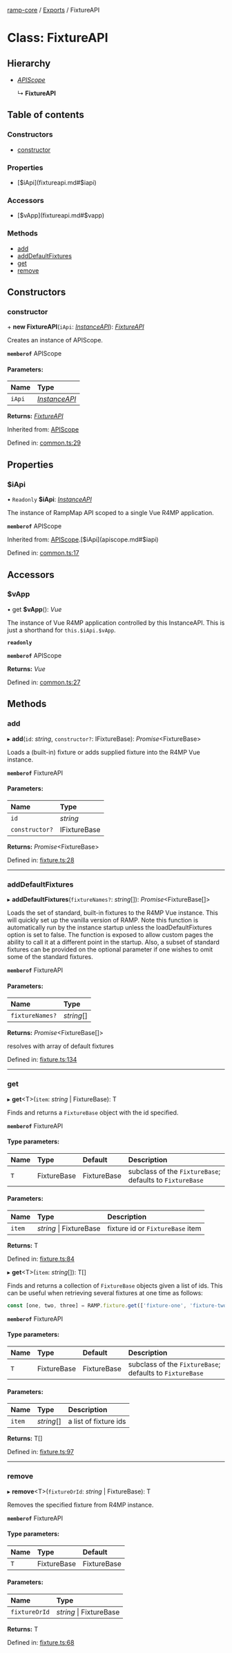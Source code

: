 [ramp-core](../README.md) / [Exports](../modules.md) / FixtureAPI

# Class: FixtureAPI

## Hierarchy

* [*APIScope*](apiscope.md)

  ↳ **FixtureAPI**

## Table of contents

### Constructors

- [constructor](fixtureapi.md#constructor)

### Properties

- [$iApi](fixtureapi.md#$iapi)

### Accessors

- [$vApp](fixtureapi.md#$vapp)

### Methods

- [add](fixtureapi.md#add)
- [addDefaultFixtures](fixtureapi.md#adddefaultfixtures)
- [get](fixtureapi.md#get)
- [remove](fixtureapi.md#remove)

## Constructors

### constructor

\+ **new FixtureAPI**(`iApi`: [*InstanceAPI*](instanceapi.md)): [*FixtureAPI*](fixtureapi.md)

Creates an instance of APIScope.

**`memberof`** APIScope

#### Parameters:

Name | Type |
:------ | :------ |
`iApi` | [*InstanceAPI*](instanceapi.md) |

**Returns:** [*FixtureAPI*](fixtureapi.md)

Inherited from: [APIScope](apiscope.md)

Defined in: [common.ts:29](https://github.com/an-w/ramp4-pcar4/blob/e1fe25a/packages/ramp-core/src/api/common.ts#L29)

## Properties

### $iApi

• `Readonly` **$iApi**: [*InstanceAPI*](instanceapi.md)

The instance of RampMap API scoped to a single Vue R4MP application.

**`memberof`** APIScope

Inherited from: [APIScope](apiscope.md).[$iApi](apiscope.md#$iapi)

Defined in: [common.ts:17](https://github.com/an-w/ramp4-pcar4/blob/e1fe25a/packages/ramp-core/src/api/common.ts#L17)

## Accessors

### $vApp

• get **$vApp**(): *Vue*

The instance of Vue R4MP application controlled by this InstanceAPI.
This is just a shorthand for `this.$iApi.$vApp`.

**`readonly`** 

**`memberof`** APIScope

**Returns:** *Vue*

Defined in: [common.ts:27](https://github.com/an-w/ramp4-pcar4/blob/e1fe25a/packages/ramp-core/src/api/common.ts#L27)

## Methods

### add

▸ **add**(`id`: *string*, `constructor?`: IFixtureBase): *Promise*<FixtureBase\>

Loads a (built-in) fixture or adds supplied fixture into the R4MP Vue instance.

**`memberof`** FixtureAPI

#### Parameters:

Name | Type |
:------ | :------ |
`id` | *string* |
`constructor?` | IFixtureBase |

**Returns:** *Promise*<FixtureBase\>

Defined in: [fixture.ts:28](https://github.com/an-w/ramp4-pcar4/blob/e1fe25a/packages/ramp-core/src/api/fixture.ts#L28)

___

### addDefaultFixtures

▸ **addDefaultFixtures**(`fixtureNames?`: *string*[]): *Promise*<FixtureBase[]\>

Loads the set of standard, built-in fixtures to the R4MP Vue instance.
This will quickly set up the vanilla version of RAMP.
Note this function is automatically run by the instance startup unless the loadDefaultFixtures option is
set to false. The function is exposed to allow custom pages the ability to call it at a different point
in the startup. Also, a subset of standard fixtures can be provided on the optional parameter if one
wishes to omit some of the standard fixtures.

**`memberof`** FixtureAPI

#### Parameters:

Name | Type |
:------ | :------ |
`fixtureNames?` | *string*[] |

**Returns:** *Promise*<FixtureBase[]\>

resolves with array of default fixtures

Defined in: [fixture.ts:134](https://github.com/an-w/ramp4-pcar4/blob/e1fe25a/packages/ramp-core/src/api/fixture.ts#L134)

___

### get

▸ **get**<T\>(`item`: *string* \| FixtureBase): T

Finds and returns a `FixtureBase` object with the id specified.

**`memberof`** FixtureAPI

#### Type parameters:

Name | Type | Default | Description |
:------ | :------ | :------ | :------ |
`T` | FixtureBase | FixtureBase | subclass of the `FixtureBase`; defaults to `FixtureBase`   |

#### Parameters:

Name | Type | Description |
:------ | :------ | :------ |
`item` | *string* \| FixtureBase | fixture id or `FixtureBase` item   |

**Returns:** T

Defined in: [fixture.ts:84](https://github.com/an-w/ramp4-pcar4/blob/e1fe25a/packages/ramp-core/src/api/fixture.ts#L84)

▸ **get**<T\>(`item`: *string*[]): T[]

Finds and returns a collection of `FixtureBase` objects given a list of ids.
This can be useful when retrieving several fixtures at one time as follows:
```ts
const [one, two, three] = RAMP.fixture.get(['fixture-one', 'fixture-two', 'fixture-three']);
```

**`memberof`** FixtureAPI

#### Type parameters:

Name | Type | Default | Description |
:------ | :------ | :------ | :------ |
`T` | FixtureBase | FixtureBase | subclass of the `FixtureBase`; defaults to `FixtureBase`   |

#### Parameters:

Name | Type | Description |
:------ | :------ | :------ |
`item` | *string*[] | a list of fixture ids   |

**Returns:** T[]

Defined in: [fixture.ts:97](https://github.com/an-w/ramp4-pcar4/blob/e1fe25a/packages/ramp-core/src/api/fixture.ts#L97)

___

### remove

▸ **remove**<T\>(`fixtureOrId`: *string* \| FixtureBase): T

Removes the specified fixture from R4MP instance.

**`memberof`** FixtureAPI

#### Type parameters:

Name | Type | Default |
:------ | :------ | :------ |
`T` | FixtureBase | FixtureBase |

#### Parameters:

Name | Type |
:------ | :------ |
`fixtureOrId` | *string* \| FixtureBase |

**Returns:** T

Defined in: [fixture.ts:68](https://github.com/an-w/ramp4-pcar4/blob/e1fe25a/packages/ramp-core/src/api/fixture.ts#L68)
